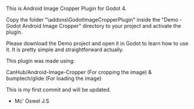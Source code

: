 This is Android Image Cropper Plugin for Godot 4.

Copy the folder  "\addons\GodotImageCropperPlugin" inside the "Demo - Godot Android Image Cropper" directory to your project and activate the plugin.

Please download the Demo project and open it in Godot to learn how to use it. It is pretty simple and straightforward actually.

This plugin was made using:

CanHub/Android-Image-Cropper (For cropping the image)
& bumptech/glide (For loading the image)

This is my first commit and will be updated.

- Mc' Oswel J.S


